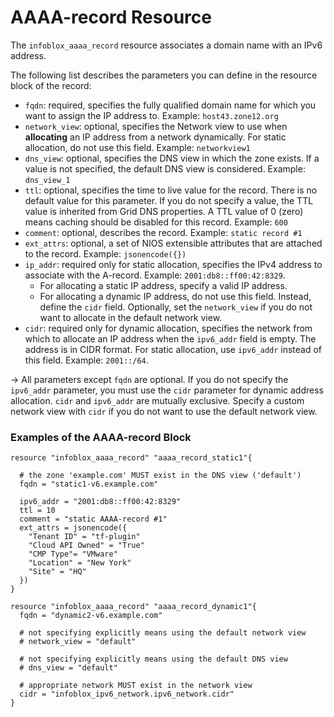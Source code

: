 # AAAA-record Resource

The `infoblox_aaaa_record` resource associates a domain name with an IPv6 address.

The following list describes the parameters you can define in the resource block of the record:

* `fqdn`: required, specifies the fully qualified domain name for which you want to assign the IP address to. Example: `host43.zone12.org`
* `network_view`: optional, specifies the Network view to use when **allocating** an IP address from a network dynamically. For static allocation, do not use this field. Example: `networkview1`
* `dns_view`: optional, specifies the DNS view in which the zone exists. If a value is not specified, the default DNS view is considered. Example: `dns_view_1`
* `ttl`: optional, specifies the time to live value for the record. There is no default value for this parameter. If you do not specify a value, the TTL value is inherited from Grid DNS properties. A TTL value of 0 (zero) means caching should be disabled for this record. Example: `600`
* `comment`: optional, describes the record. Example: `static record #1`
* `ext_attrs`: optional, a set of NIOS extensible attributes that are attached to the record. Example: `jsonencode({})`
* `ip_addr`: required only for static allocation, specifies the IPv4 address to associate with the A-record. Example: `2001:db8::ff00:42:8329`.
    * For allocating a static IP address, specify a valid IP address.
    * For allocating a dynamic IP address, do not use this field. Instead, define the `cidr` field. Optionally, set the `network_view` if you do not want to allocate in the default network view.
* `cidr`: required only for dynamic allocation, specifies the network from which to allocate an IP address when the `ipv6_addr` field is empty. The address is in CIDR format. For static allocation, use `ipv6_addr` instead of this field. Example: `2001::/64`.

-> All parameters except `fqdn` are optional. If you do not specify the `ipv6_addr` parameter, you must use the `cidr` parameter for dynamic address allocation. `cidr` and `ipv6_addr` are mutually exclusive. Specify a custom network view with `cidr` if you do not want to use the default network view.

### Examples of the AAAA-record Block

```hcl
resource "infoblox_aaaa_record" "aaaa_record_static1"{

  # the zone 'example.com' MUST exist in the DNS view ('default')
  fqdn = "static1-v6.example.com"

  ipv6_addr = "2001:db8::ff00:42:8329"
  ttl = 10
  comment = "static AAAA-record #1"
  ext_attrs = jsonencode({
    "Tenant ID" = "tf-plugin"
    "Cloud API Owned" = "True"
    "CMP Type"= "VMware"
    "Location" = "New York"
    "Site" = "HQ"
  })
}

resource "infoblox_aaaa_record" "aaaa_record_dynamic1"{
  fqdn = "dynamic2-v6.example.com"

  # not specifying explicitly means using the default network view
  # network_view = "default"

  # not specifying explicitly means using the default DNS view
  # dns_view = "default"

  # appropriate network MUST exist in the network view
  cidr = "infoblox_ipv6_network.ipv6_network.cidr"
}
```

